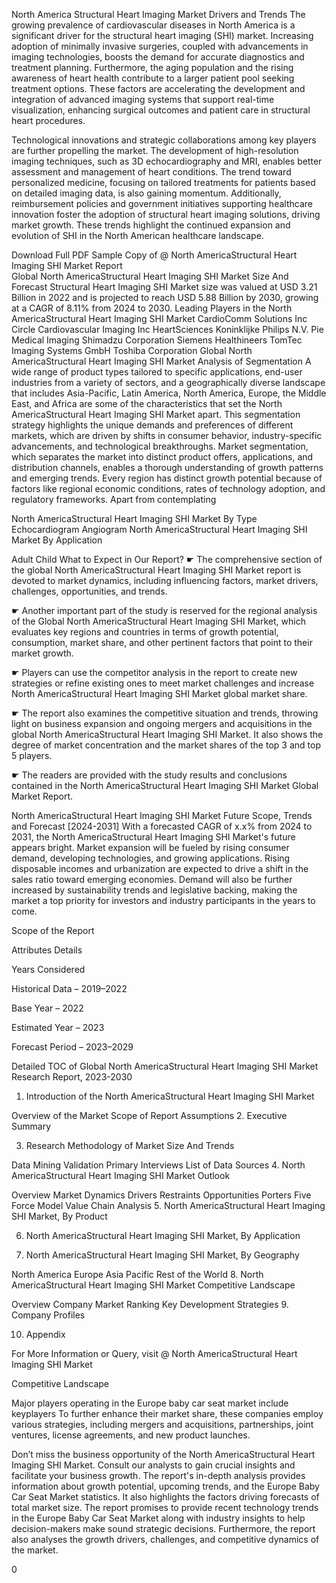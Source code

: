 North America Structural Heart Imaging Market Drivers and Trends
The growing prevalence of cardiovascular diseases in North America is a significant driver for the structural heart imaging (SHI) market. Increasing adoption of minimally invasive surgeries, coupled with advancements in imaging technologies, boosts the demand for accurate diagnostics and treatment planning. Furthermore, the aging population and the rising awareness of heart health contribute to a larger patient pool seeking treatment options. These factors are accelerating the development and integration of advanced imaging systems that support real-time visualization, enhancing surgical outcomes and patient care in structural heart procedures.

Technological innovations and strategic collaborations among key players are further propelling the market. The development of high-resolution imaging techniques, such as 3D echocardiography and MRI, enables better assessment and management of heart conditions. The trend toward personalized medicine, focusing on tailored treatments for patients based on detailed imaging data, is also gaining momentum. Additionally, reimbursement policies and government initiatives supporting healthcare innovation foster the adoption of structural heart imaging solutions, driving market growth. These trends highlight the continued expansion and evolution of SHI in the North American healthcare landscape.

Download Full PDF Sample Copy of @ North AmericaStructural Heart Imaging SHI Market Report  
Global North AmericaStructural Heart Imaging SHI Market Size And Forecast
Structural Heart Imaging SHI Market size was valued at USD 3.21 Billion in 2022 and is projected to reach USD 5.88 Billion by 2030, growing at a CAGR of 8.11% from 2024 to 2030.
Leading Players in the North AmericaStructural Heart Imaging SHI Market
CardioComm Solutions Inc
Circle Cardiovascular Imaging
Inc
HeartSciences
Koninklijke Philips N.V.
Pie Medical Imaging
Shimadzu Corporation
Siemens Healthineers
TomTec Imaging Systems GmbH
Toshiba Corporation
Global North AmericaStructural Heart Imaging SHI Market Analysis of Segmentation
A wide range of product types tailored to specific applications, end-user industries from a variety of sectors, and a geographically diverse landscape that includes Asia-Pacific, Latin America, North America, Europe, the Middle East, and Africa are some of the characteristics that set the North AmericaStructural Heart Imaging SHI Market apart. This segmentation strategy highlights the unique demands and preferences of different markets, which are driven by shifts in consumer behavior, industry-specific advancements, and technological breakthroughs. Market segmentation, which separates the market into distinct product offers, applications, and distribution channels, enables a thorough understanding of growth patterns and emerging trends. Every region has distinct growth potential because of factors like regional economic conditions, rates of technology adoption, and regulatory frameworks. Apart from contemplating

North AmericaStructural Heart Imaging SHI Market By Type
Echocardiogram
Angiogram
North AmericaStructural Heart Imaging SHI Market By Application

Adult
Child
What to Expect in Our Report?
☛ The comprehensive section of the global North AmericaStructural Heart Imaging SHI Market report is devoted to market dynamics, including influencing factors, market drivers, challenges, opportunities, and trends.

☛ Another important part of the study is reserved for the regional analysis of the Global North AmericaStructural Heart Imaging SHI Market, which evaluates key regions and countries in terms of growth potential, consumption, market share, and other pertinent factors that point to their market growth.

☛ Players can use the competitor analysis in the report to create new strategies or refine existing ones to meet market challenges and increase North AmericaStructural Heart Imaging SHI Market global market share.

☛ The report also examines the competitive situation and trends, throwing light on business expansion and ongoing mergers and acquisitions in the global North AmericaStructural Heart Imaging SHI Market. It also shows the degree of market concentration and the market shares of the top 3 and top 5 players.

☛ The readers are provided with the study results and conclusions contained in the North AmericaStructural Heart Imaging SHI Market Global Market Report.

North AmericaStructural Heart Imaging SHI Market Future Scope, Trends and Forecast [2024-2031]
With a forecasted CAGR of x.x% from 2024 to 2031, the North AmericaStructural Heart Imaging SHI Market's future appears bright. Market expansion will be fueled by rising consumer demand, developing technologies, and growing applications. Rising disposable incomes and urbanization are expected to drive a shift in the sales ratio toward emerging economies. Demand will also be further increased by sustainability trends and legislative backing, making the market a top priority for investors and industry participants in the years to come.

Scope of the Report

Attributes Details

Years Considered

Historical Data – 2019–2022

Base Year – 2022

Estimated Year – 2023

Forecast Period – 2023–2029

Detailed TOC of Global North AmericaStructural Heart Imaging SHI Market Research Report, 2023-2030
1. Introduction of the North AmericaStructural Heart Imaging SHI Market

Overview of the Market
Scope of Report
Assumptions
2. Executive Summary

3. Research Methodology of Market Size And Trends

Data Mining
Validation
Primary Interviews
List of Data Sources
4. North AmericaStructural Heart Imaging SHI Market Outlook

Overview
Market Dynamics
Drivers
Restraints
Opportunities
Porters Five Force Model
Value Chain Analysis
5. North AmericaStructural Heart Imaging SHI Market, By Product

6. North AmericaStructural Heart Imaging SHI Market, By Application

7. North AmericaStructural Heart Imaging SHI Market, By Geography

North America
Europe
Asia Pacific
Rest of the World
8. North AmericaStructural Heart Imaging SHI Market Competitive Landscape

Overview
Company Market Ranking
Key Development Strategies
9. Company Profiles

10. Appendix

For More Information or Query, visit @ North AmericaStructural Heart Imaging SHI Market

Competitive Landscape

Major players operating in the Europe baby car seat market include keyplayers To further enhance their market share, these companies employ various strategies, including mergers and acquisitions, partnerships, joint ventures, license agreements, and new product launches.

Don’t miss the business opportunity of the North AmericaStructural Heart Imaging SHI Market. Consult our analysts to gain crucial insights and facilitate your business growth.
The report's in-depth analysis provides information about growth potential, upcoming trends, and the Europe Baby Car Seat Market statistics. It also highlights the factors driving forecasts of total market size. The report promises to provide recent technology trends in the Europe Baby Car Seat Market along with industry insights to help decision-makers make sound strategic decisions. Furthermore, the report also analyses the growth drivers, challenges, and competitive dynamics of the market.

0

